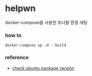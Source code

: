 # helpwn

docker-compose를 사용한 포너블 환경 세팅

### how to
```shell
docker-compose up -d --build
```

### reference
- [check ubuntu package version](https://distrowatch.com/table.php?distribution=ubuntu)